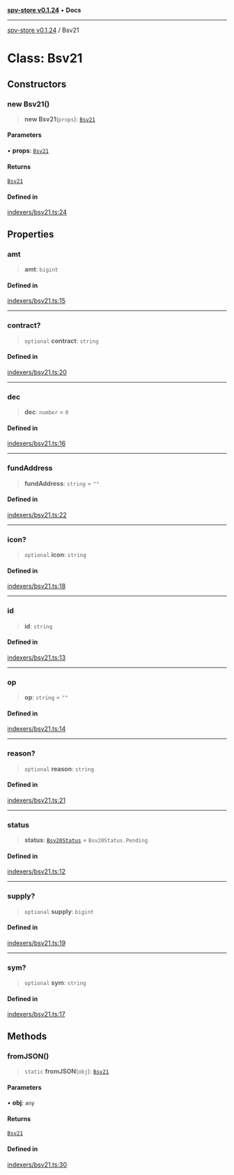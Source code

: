 [**spv-store v0.1.24**](../README.md) • **Docs**

***

[spv-store v0.1.24](../globals.md) / Bsv21

# Class: Bsv21

## Constructors

### new Bsv21()

> **new Bsv21**(`props`): [`Bsv21`](Bsv21.md)

#### Parameters

• **props**: [`Bsv21`](Bsv21.md)

#### Returns

[`Bsv21`](Bsv21.md)

#### Defined in

[indexers/bsv21.ts:24](https://github.com/bitcoin-sv/spv-store/blob/03686d41c08cfcf21568a9b1fd3404a8ac07fb36/src/indexers/bsv21.ts#L24)

## Properties

### amt

> **amt**: `bigint`

#### Defined in

[indexers/bsv21.ts:15](https://github.com/bitcoin-sv/spv-store/blob/03686d41c08cfcf21568a9b1fd3404a8ac07fb36/src/indexers/bsv21.ts#L15)

***

### contract?

> `optional` **contract**: `string`

#### Defined in

[indexers/bsv21.ts:20](https://github.com/bitcoin-sv/spv-store/blob/03686d41c08cfcf21568a9b1fd3404a8ac07fb36/src/indexers/bsv21.ts#L20)

***

### dec

> **dec**: `number` = `0`

#### Defined in

[indexers/bsv21.ts:16](https://github.com/bitcoin-sv/spv-store/blob/03686d41c08cfcf21568a9b1fd3404a8ac07fb36/src/indexers/bsv21.ts#L16)

***

### fundAddress

> **fundAddress**: `string` = `""`

#### Defined in

[indexers/bsv21.ts:22](https://github.com/bitcoin-sv/spv-store/blob/03686d41c08cfcf21568a9b1fd3404a8ac07fb36/src/indexers/bsv21.ts#L22)

***

### icon?

> `optional` **icon**: `string`

#### Defined in

[indexers/bsv21.ts:18](https://github.com/bitcoin-sv/spv-store/blob/03686d41c08cfcf21568a9b1fd3404a8ac07fb36/src/indexers/bsv21.ts#L18)

***

### id

> **id**: `string`

#### Defined in

[indexers/bsv21.ts:13](https://github.com/bitcoin-sv/spv-store/blob/03686d41c08cfcf21568a9b1fd3404a8ac07fb36/src/indexers/bsv21.ts#L13)

***

### op

> **op**: `string` = `""`

#### Defined in

[indexers/bsv21.ts:14](https://github.com/bitcoin-sv/spv-store/blob/03686d41c08cfcf21568a9b1fd3404a8ac07fb36/src/indexers/bsv21.ts#L14)

***

### reason?

> `optional` **reason**: `string`

#### Defined in

[indexers/bsv21.ts:21](https://github.com/bitcoin-sv/spv-store/blob/03686d41c08cfcf21568a9b1fd3404a8ac07fb36/src/indexers/bsv21.ts#L21)

***

### status

> **status**: [`Bsv20Status`](../enumerations/Bsv20Status.md) = `Bsv20Status.Pending`

#### Defined in

[indexers/bsv21.ts:12](https://github.com/bitcoin-sv/spv-store/blob/03686d41c08cfcf21568a9b1fd3404a8ac07fb36/src/indexers/bsv21.ts#L12)

***

### supply?

> `optional` **supply**: `bigint`

#### Defined in

[indexers/bsv21.ts:19](https://github.com/bitcoin-sv/spv-store/blob/03686d41c08cfcf21568a9b1fd3404a8ac07fb36/src/indexers/bsv21.ts#L19)

***

### sym?

> `optional` **sym**: `string`

#### Defined in

[indexers/bsv21.ts:17](https://github.com/bitcoin-sv/spv-store/blob/03686d41c08cfcf21568a9b1fd3404a8ac07fb36/src/indexers/bsv21.ts#L17)

## Methods

### fromJSON()

> `static` **fromJSON**(`obj`): [`Bsv21`](Bsv21.md)

#### Parameters

• **obj**: `any`

#### Returns

[`Bsv21`](Bsv21.md)

#### Defined in

[indexers/bsv21.ts:30](https://github.com/bitcoin-sv/spv-store/blob/03686d41c08cfcf21568a9b1fd3404a8ac07fb36/src/indexers/bsv21.ts#L30)
